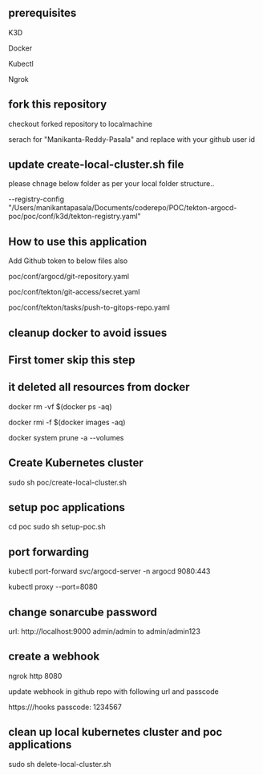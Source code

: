 

## prerequisites

K3D

Docker

Kubectl

Ngrok

## fork this repository

checkout forked repository to localmachine

serach for "Manikanta-Reddy-Pasala" and replace with your github user id

## update create-local-cluster.sh file

please chnage below folder as per your local folder structure..

--registry-config "/Users/manikantapasala/Documents/coderepo/POC/tekton-argocd-poc/poc/conf/k3d/tekton-registry.yaml"

## How to use this application

Add Github token to below files also 

poc/conf/argocd/git-repository.yaml

poc/conf/tekton/git-access/secret.yaml

poc/conf/tekton/tasks/push-to-gitops-repo.yaml

## cleanup docker to avoid issues
## First tomer skip this step 
##  it deleted all resources from docker

docker rm -vf $(docker ps -aq)

docker rmi -f $(docker images -aq)

docker system prune -a --volumes

## Create Kubernetes cluster

sudo sh poc/create-local-cluster.sh

## setup poc applications

cd poc 
sudo sh setup-poc.sh

## port forwarding

kubectl port-forward svc/argocd-server -n argocd 9080:443

kubectl proxy --port=8080

## change sonarcube password

url: http://localhost:9000
admin/admin to admin/admin123

## create a webhook

ngrok http 8080

update webhook in github repo with following url and passcode

https://<ngrok url>/hooks
passcode: 1234567

## clean up local kubernetes cluster and poc applications

sudo sh delete-local-cluster.sh

